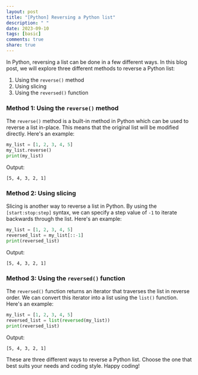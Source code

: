 ```yaml
---
layout: post
title: "[Python] Reversing a Python list"
description: " "
date: 2023-09-10
tags: [basic]
comments: true
share: true
---
```


In Python, reversing a list can be done in a few different ways. In this blog post, we will explore three different methods to reverse a Python list: 

1. Using the `reverse()` method
2. Using slicing
3. Using the `reversed()` function

### Method 1: Using the `reverse()` method

The `reverse()` method is a built-in method in Python which can be used to reverse a list in-place. This means that the original list will be modified directly. Here's an example:

```python
my_list = [1, 2, 3, 4, 5]
my_list.reverse()
print(my_list)
```

Output:
```
[5, 4, 3, 2, 1]
```

### Method 2: Using slicing

Slicing is another way to reverse a list in Python. By using the `[start:stop:step]` syntax, we can specify a step value of `-1` to iterate backwards through the list. Here's an example:

```python
my_list = [1, 2, 3, 4, 5]
reversed_list = my_list[::-1]
print(reversed_list)
```

Output:
```
[5, 4, 3, 2, 1]
```

### Method 3: Using the `reversed()` function

The `reversed()` function returns an iterator that traverses the list in reverse order. We can convert this iterator into a list using the `list()` function. Here's an example:

```python
my_list = [1, 2, 3, 4, 5]
reversed_list = list(reversed(my_list))
print(reversed_list)
```

Output:
```
[5, 4, 3, 2, 1]
```

These are three different ways to reverse a Python list. Choose the one that best suits your needs and coding style. Happy coding!